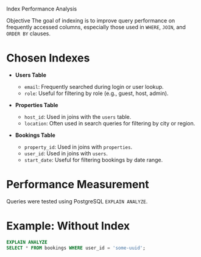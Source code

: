 Index Performance Analysis

Objective
The goal of indexing is to improve query performance on frequently accessed columns, especially those used in `WHERE`, `JOIN`, and `ORDER BY` clauses.

# Chosen Indexes
- **Users Table**
  - `email`: Frequently searched during login or user lookup.
  - `role`: Useful for filtering by role (e.g., guest, host, admin).

- **Properties Table**
  - `host_id`: Used in joins with the `users` table.
  - `location`: Often used in search queries for filtering by city or region.

- **Bookings Table**
  - `property_id`: Used in joins with `properties`.
  - `user_id`: Used in joins with `users`.
  - `start_date`: Useful for filtering bookings by date range.

# Performance Measurement
Queries were tested using PostgreSQL `EXPLAIN ANALYZE`.

# Example: Without Index
```sql
EXPLAIN ANALYZE
SELECT * FROM bookings WHERE user_id = 'some-uuid';
